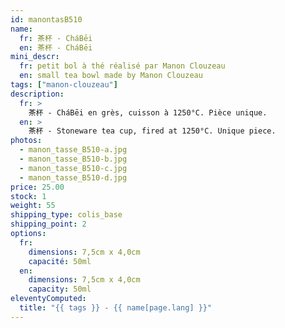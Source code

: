 ```yaml
---
id: manontasB510
name:
  fr: 茶杯 - CháBēi
  en: 茶杯 - CháBēi
mini_descr:
  fr: petit bol à thé réalisé par Manon Clouzeau
  en: small tea bowl made by Manon Clouzeau
tags: ["manon-clouzeau"]
description:
  fr: >
    茶杯 - CháBēi en grès, cuisson à 1250°C. Pièce unique.
  en: >
    茶杯 - Stoneware tea cup, fired at 1250°C. Unique piece.
photos:
  - manon_tasse_B510-a.jpg
  - manon_tasse_B510-b.jpg
  - manon_tasse_B510-c.jpg
  - manon_tasse_B510-d.jpg
price: 25.00
stock: 1
weight: 55
shipping_type: colis_base
shipping_point: 2
options:
  fr:
    dimensions: 7,5cm x 4,0cm
    capacité: 50ml
  en:
    dimensions: 7,5cm x 4,0cm
    capacity: 50ml
eleventyComputed:
  title: "{{ tags }} - {{ name[page.lang] }}"
---
```

